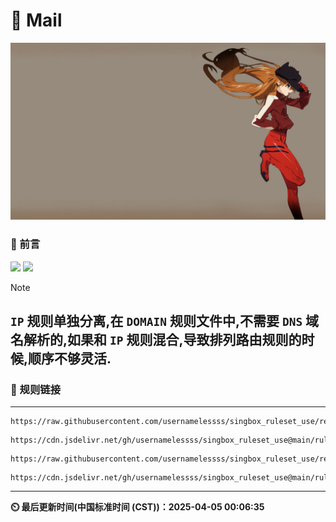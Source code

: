 
# 🧸 Mail
![](https://raw.githubusercontent.com/usernamelessss/picture-bed/main/images/202504042256831.jpg)
### 📣 前言
![](https://shields.io/badge/-移除重复规则-ff69b4) ![](https://shields.io/badge/-IP&nbsp;规则单独存放不与&nbsp;DOMAIN&nbsp;等混合-green)
> [!NOTE]
**`IP` 规则单独分离,在 `DOMAIN` 规则文件中,不需要 `DNS` 域名解析的,如果和 `IP` 规则混合,导致排列路由规则的时候,顺序不够灵活.**
---

###  🔗 规则链接
---

```url
https://raw.githubusercontent.com/usernamelessss/singbox_ruleset_use/refs/heads/main/rule/Mail/Mail_No_IP.json
```

```url
https://cdn.jsdelivr.net/gh/usernamelessss/singbox_ruleset_use@main/rule/Mail/Mail_No_IP.json
```

```url
https://raw.githubusercontent.com/usernamelessss/singbox_ruleset_use/refs/heads/main/rule/Mail/Mail_No_IP.srs
```

```url
https://cdn.jsdelivr.net/gh/usernamelessss/singbox_ruleset_use@main/rule/Mail/Mail_No_IP.srs
```

---
**⏲️ 最后更新时间(中国标准时间 (CST))：2025-04-05 00:06:35**